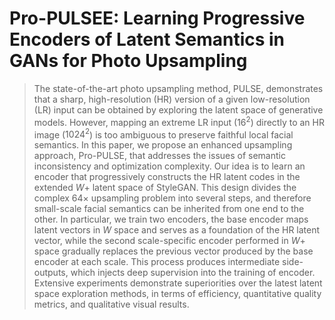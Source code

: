 # Pro-PULSEE: Learning Progressive Encoders of Latent Semantics in GANs for Photo Upsampling
>The state-of-the-art photo upsampling method, PULSE, demonstrates that a sharp, high-resolution (HR) version of a given low-resolution (LR) input can be obtained by exploring the latent space of generative models. However, mapping an extreme LR input ($16^2$) directly to an HR image ($1024^2$) is too ambiguous to preserve faithful local facial semantics. In this paper, we propose an enhanced upsampling approach, Pro-PULSE, that addresses the issues of semantic inconsistency and optimization complexity. Our idea is to learn an encoder that progressively constructs the HR latent codes in the extended $W+$ latent space of StyleGAN. This design divides the complex 64$\times$ upsampling problem into several steps, and therefore small-scale facial semantics can be inherited from one end to the other. In particular, we train two encoders, the base encoder maps latent vectors in $W$ space and serves as a foundation of the HR latent vector, while the second scale-specific encoder performed in $W+$ space gradually replaces the previous vector produced by the base encoder at each scale. This process produces intermediate side-outputs, which injects deep supervision into the training of encoder. Extensive experiments demonstrate superiorities over the latest latent space exploration methods, in terms of efficiency, quantitative quality metrics, and qualitative visual results.
